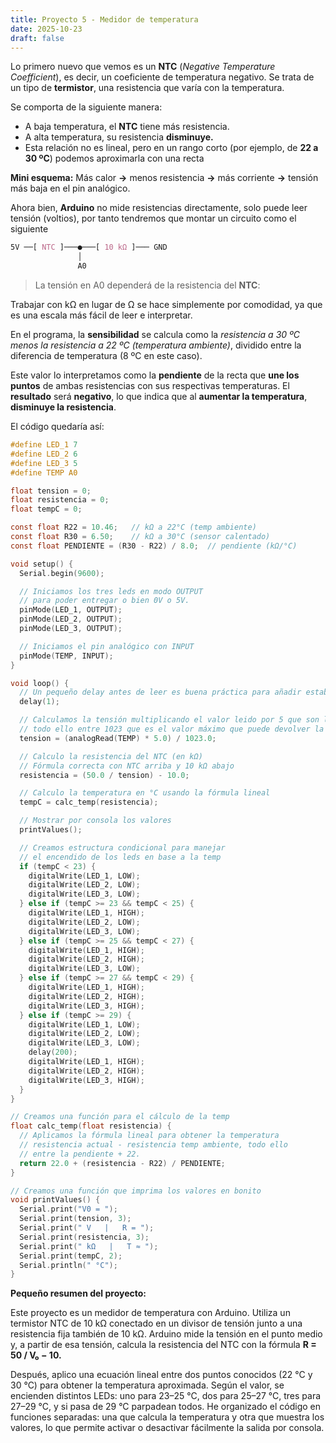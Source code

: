 ```yaml
---
title: Proyecto 5 - Medidor de temperatura
date: 2025-10-23
draft: false
---
```


Lo primero nuevo que vemos es un **NTC** (_Negative Temperature Coefficient_), es decir, un coeficiente de temperatura negativo. Se trata de un tipo de **termistor**, una resistencia que varía con la temperatura.

Se comporta de la siguiente manera:
- A baja temperatura, el **NTC** tiene más resistencia.
- A alta temperatura, su resistencia **disminuye.**
- Esta relación no es lineal, pero en un rango corto (por ejemplo, de **22 a 30 ºC**) podemos aproximarla con una recta

**Mini esquema:** Más calor **→** menos resistencia **→** más corriente **→** tensión más baja en el pin analógico.

Ahora bien, **Arduino** no mide resistencias directamente, solo puede leer tensión (voltios), por tanto tendremos que montar un circuito como el siguiente

```css
5V ──[ NTC ]───●───[ 10 kΩ ]─── GND
               │
	           A0
```

> La tensión en A0 dependerá de la resistencia del **NTC**:

Trabajar con kΩ en lugar de Ω se hace simplemente por comodidad, ya que es una escala más fácil de leer e interpretar.

En el programa, la **sensibilidad** se calcula como la _resistencia a 30 ºC menos la resistencia a 22 ºC (temperatura ambiente)_, dividido entre la diferencia de temperatura (8 ºC en este caso).

Este valor lo interpretamos como la **pendiente** de la recta que **une los puntos** de ambas resistencias con sus respectivas temperaturas. El **resultado** será **negativo**, lo que indica que al **aumentar la temperatura**, **disminuye la resistencia**.

El código quedaría así:

```c
#define LED_1 7
#define LED_2 6
#define LED_3 5
#define TEMP A0

float tension = 0;
float resistencia = 0;
float tempC = 0;

const float R22 = 10.46;   // kΩ a 22°C (temp ambiente)
const float R30 = 6.50;    // kΩ a 30°C (sensor calentado)
const float PENDIENTE = (R30 - R22) / 8.0;  // pendiente (kΩ/°C)

void setup() {
  Serial.begin(9600);

  // Iniciamos los tres leds en modo OUTPUT 
  // para poder entregar o bien 0V o 5V. 
  pinMode(LED_1, OUTPUT);
  pinMode(LED_2, OUTPUT);
  pinMode(LED_3, OUTPUT);

  // Iniciamos el pin analógico con INPUT
  pinMode(TEMP, INPUT);
}

void loop() {
  // Un pequeño delay antes de leer es buena práctica para añadir estabilidad al programa
  delay(1);

  // Calculamos la tensión multiplicando el valor leido por 5 que son los máximos voltios y 
  // todo ello entre 1023 que es el valor máximo que puede devolver la función analogRead
  tension = (analogRead(TEMP) * 5.0) / 1023.0;

  // Calculo la resistencia del NTC (en kΩ)
  // Fórmula correcta con NTC arriba y 10 kΩ abajo
  resistencia = (50.0 / tension) - 10.0;

  // Calculo la temperatura en °C usando la fórmula lineal
  tempC = calc_temp(resistencia);

  // Mostrar por consola los valores
  printValues();

  // Creamos estructura condicional para manejar
  // el encendido de los leds en base a la temp
  if (tempC < 23) {
    digitalWrite(LED_1, LOW);
    digitalWrite(LED_2, LOW);
    digitalWrite(LED_3, LOW);
  } else if (tempC >= 23 && tempC < 25) {
    digitalWrite(LED_1, HIGH);
    digitalWrite(LED_2, LOW);
    digitalWrite(LED_3, LOW);
  } else if (tempC >= 25 && tempC < 27) {
    digitalWrite(LED_1, HIGH);
    digitalWrite(LED_2, HIGH);
    digitalWrite(LED_3, LOW);
  } else if (tempC >= 27 && tempC < 29) {
    digitalWrite(LED_1, HIGH);
    digitalWrite(LED_2, HIGH);
    digitalWrite(LED_3, HIGH);
  } else if (tempC >= 29) {
    digitalWrite(LED_1, LOW);
    digitalWrite(LED_2, LOW);
    digitalWrite(LED_3, LOW);
    delay(200);
    digitalWrite(LED_1, HIGH);
    digitalWrite(LED_2, HIGH);
    digitalWrite(LED_3, HIGH); 
  }
}

// Creamos una función para el cálculo de la temp
float calc_temp(float resistencia) {
  // Aplicamos la fórmula lineal para obtener la temperatura
  // resistencia actual - resistencia temp ambiente, todo ello
  // entre la pendiente + 22.
  return 22.0 + (resistencia - R22) / PENDIENTE;
}

// Creamos una función que imprima los valores en bonito
void printValues() {
  Serial.print("V0 = ");
  Serial.print(tension, 3);
  Serial.print(" V   |   R = ");
  Serial.print(resistencia, 3);
  Serial.print(" kΩ   |   T ≈ ");
  Serial.print(tempC, 2);
  Serial.println(" °C");
}
```

**Pequeño resumen del proyecto:**

Este proyecto es un medidor de temperatura con Arduino. Utiliza un termistor NTC de 10 kΩ conectado en un divisor de tensión junto a una resistencia fija también de 10 kΩ.  Arduino mide la tensión en el punto medio y, a partir de esa tensión, calcula la resistencia del NTC con la fórmula **R = 50 / V₀ − 10.**

Después, aplico una ecuación lineal entre dos puntos conocidos (22 °C y 30 °C) para obtener la temperatura aproximada.  Según el valor, se encienden distintos LEDs: uno para 23–25 °C, dos para 25–27 °C, tres para 27–29 °C, y si pasa de 29 °C parpadean todos.  He organizado el código en funciones separadas: una que calcula la temperatura y otra que muestra los valores, lo que permite activar o desactivar fácilmente la salida por consola.

